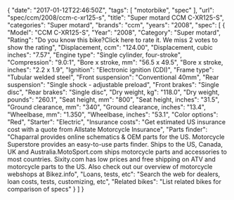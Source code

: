 {
    "date": "2017-01-12T22:46:50Z",
    "tags": [
        "motorbike",
        "spec"
    ],
    "url": "spec\/ccm\/2008\/ccm-c-xr125-s",
    "title": "Super motard CCM C-XR125-S",
    "categories": "Super motard",
    "brands": "ccm",
    "years": "2008",
    "spec": [
        {
            "Model": "CCM C-XR125-S",
            "Year": "2008",
            "Category": "Super motard",
            "Rating": "Do you know this bike?Click here to rate it. We miss 2 votes to show the rating",
            "Displacement, ccm": "124.00",
            "Displacement, cubic inches": "7.57",
            "Engine type": "Single cylinder, four-stroke",
            "Compression": "9.0:1",
            "Bore x stroke, mm": "56.5 x 49.5",
            "Bore x stroke, inches": "2.2 x 1.9",
            "Ignition": "Electronic ignition (CDI)",
            "Frame type": "Tubular welded steel",
            "Front suspension": "Conventional 40mm",
            "Rear suspension": "Single shock - adjustable preload",
            "Front brakes": "Single disc",
            "Rear brakes": "Single disc",
            "Dry weight, kg": "118.0",
            "Dry weight, pounds": "260.1",
            "Seat height, mm": "800",
            "Seat height, inches": "31.5",
            "Ground clearance, mm": "340",
            "Ground clearance, inches": "13.4",
            "Wheelbase, mm": "1.350",
            "Wheelbase, inches": "53.1",
            "Color options": "Red",
            "Starter": "Electric",
            "Insurance costs": "Get estimated US insurance cost with a quote from Allstate Motorcycle Insurance",
            "Parts finder": "Chaparral provides online schematics & OEM parts for the US.   Motorcycle Superstore provides an easy-to-use parts finder. Ships to the US, Canada, UK and Australia.MotoSport.com ships motorcycle parts and accessories to most countries.    Sixity.com has low prices and free shipping on ATV and motorcycle parts to the US. Also check out our overview of motorcycle webshops at Bikez.info",
            "Loans, tests, etc": "Search the web for dealers, loan costs, tests, customizing, etc",
            "Related bikes": "List related bikes for comparison of specs"
        }
    ]
}